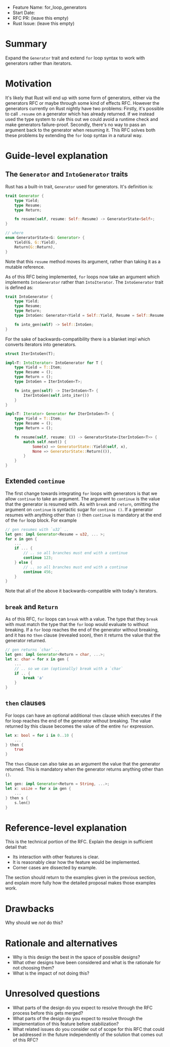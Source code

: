 - Feature Name: for_loop_generators
- Start Date:
- RFC PR: (leave this empty)
- Rust Issue: (leave this empty)

# Summary
[summary]: #summary

Expand the `Generator` trait and extend `for` loop syntax to work with
generators rather than iterators.

# Motivation
[motivation]: #motivation

It's likely that Rust will end up with some form of generators, either via the
generators RFC or maybe through some kind of effects RFC. However the
generators currently on Rust nightly have two problems: Firstly, it's possible
to call `.resume` on a generator which has already returned. If we instead used
the type system to rule this out we could avoid a runtime check and make
generators failure-proof. Secondly, there's no way to pass an argument back to
the generator when resuming it. This RFC solves both these problems by
extending the `for` loop syntax in a natural way.

# Guide-level explanation
[guide-level-explanation]: #guide-level-explanation

## The `Generator` and `IntoGenerator` traits

Rust has a built-in trait, `Generator` used for generators. It's definition is:

```rust
trait Generator {
    type Yield;
    type Resume;
    type Return;

    fn resume(self, resume: Self::Resume) -> GeneratorState<Self>;
}

// where
enum GeneratorState<G: Generator> {
    Yield(G, G::Yield),
    Return(G::Return),
}
```

Note that this `resume` method moves its argument, rather than taking it as a
mutable reference.

As of this RFC being implemented, `for` loops now take an argument which
implements `IntoGenerator` rather than `IntoIterator`. The `IntoGenerator` trait
is defined as:

```rust
trait IntoGenerator {
    type Yield;
    type Resume;
    type Return;
    type IntoGen: Generator<Yield = Self::Yield, Resume = Self::Resume, Return = Self::Return>,

    fn into_gen(self) -> Self::IntoGen;
}
```

For the sake of backwards-compatibility there is a blanket impl which converts
iterators into generators.

```rust
struct IterIntoGen(T);

impl<T: IntoIterator> IntoGenerator for T {
    type Yield = T::Item;
    type Resume = ();
    type Return = ();
    type IntoGen = IterIntoGen<T>;

    fn into_gen(self) -> IterIntoGen<T> {
        IterIntoGen(self.into_iter())
    }
}

impl<T: Iterator> Generator for IterIntoGen<T> {
    type Yield = T::Item;
    type Resume = ();
    type Return = ();

    fn resume(self, resume: ()) -> GeneratorState<IterIntoGen<T>> {
        match self.next() {
            Some(x) => GeneratorState::Yield(self, x),
            None => GeneratorState::Return(()),
        }
    }
}
```

## Extended `continue`

The first change towards integrating `for` loops with generators is that we
allow `continue` to take an argument. The argument to `continue` is the value
that the generator is resumed with. As with `break` and `return`, omitting the
argument on `continue` is syntactic sugar for `continue ()`. If a generator
resumes with anything other than `()` then `continue` is mandatory at the end
of the `for` loop block. For example

```rust
// gen resumes with `u32` ..
let gen: impl Generator<Resume = u32, ... >;
for x in gen {
    ...
    if ... {
        // .. so all branches must end with a continue
        continue 123;
    } else {
        // .. so all branches must end with a continue
        continue 456;
    }
}
```

Note that all of the above it backwards-compatible with today's iterators.

## `break` and `Return`

As of this RFC, `for` loops can `break` with a value. The type that they
`break` with must match the type that the `for` loop would evaluate to without
breaking. If a `for` loop reaches the end of the generator without breaking,
and it has no `then` clause (revealed soon), then it returns the value that the
generator returned.

```rust
// gen returns `char` ..
let gen: impl Generator<Return = char, ...>;
let x: char = for x in gen {
    ...
    // .. so we can (optionally) break with a `char`
    if .. {
        break 'a'
    }
}
```

## `then` clauses

For loops can have an optional additional `then` clause which executes if the
for loop reaches the end of the generator without breaking. The value returned
by this clause becomes the value of the entire `for` expression.

```rust
let x: bool = for i in 0..10 {
    ...
} then {
    true
}
```

The `then` clause can also take as an argument the value that the generator
returned. This is mandatory when the generator returns anything other than
`()`.

```rust
let gen: impl Generator<Return = String, ...>;
let x: usize = for x in gen {
    ...
} then s {
    s.len()
}
```

# Reference-level explanation
[reference-level-explanation]: #reference-level-explanation

This is the technical portion of the RFC. Explain the design in sufficient detail that:

- Its interaction with other features is clear.
- It is reasonably clear how the feature would be implemented.
- Corner cases are dissected by example.

The section should return to the examples given in the previous section, and explain more fully how the detailed proposal makes those examples work.

# Drawbacks
[drawbacks]: #drawbacks

Why should we *not* do this?

# Rationale and alternatives
[alternatives]: #alternatives

- Why is this design the best in the space of possible designs?
- What other designs have been considered and what is the rationale for not choosing them?
- What is the impact of not doing this?

# Unresolved questions
[unresolved]: #unresolved-questions

- What parts of the design do you expect to resolve through the RFC process before this gets merged?
- What parts of the design do you expect to resolve through the implementation of this feature before stabilization?
- What related issues do you consider out of scope for this RFC that could be addressed in the future independently of the solution that comes out of this RFC?
